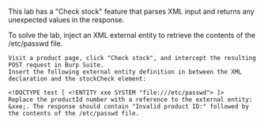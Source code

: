 This lab has a "Check stock" feature that parses XML input and returns any unexpected values in the response.

To solve the lab, inject an XML external entity to retrieve the contents of the /etc/passwd file.

	Visit a product page, click "Check stock", and intercept the resulting POST request in Burp Suite.
	Insert the following external entity definition in between the XML declaration and the stockCheck element:

	<!DOCTYPE test [ <!ENTITY xxe SYSTEM "file:///etc/passwd"> ]>
	Replace the productId number with a reference to the external entity: &xxe;. The response should contain "Invalid product ID:" followed by the contents of the /etc/passwd file.